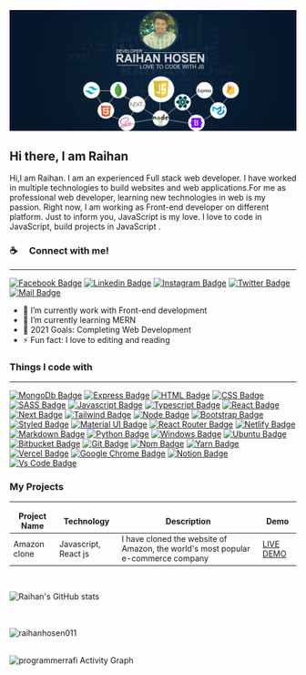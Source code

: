 ![Github Banner](https://raw.githubusercontent.com/raihanhosen011/raihanhosen011/main/github-bennar.png)

## Hi there, I am Raihan 

Hi,I am Raihan. I am an experienced Full stack web developer. I have worked in multiple technologies to build websites and web applications.For me as professional web developer, learning new technologies in web is my passion. Right now, I am working as Front-end developer on different platform. Just to inform you, JavaScript is my love. I love to code in JavaScript, build projects in JavaScript .

### :coffee: &emsp;Connect with me!
<hr/>

[![Facebook Badge](https://img.shields.io/badge/Facebook-1877F2?style=for-the-badge&logo=facebook&logoColor=white)](https://facebook.com/raihanhosen01)
[![Linkedin Badge](https://img.shields.io/badge/LinkedIn-0077B5?style=for-the-badge&logo=linkedin&logoColor=white)](https://www.linkedin.com/in/raihanhosen01) [![Instagram Badge](https://img.shields.io/badge/Instagram-E4405F?style=for-the-badge&logo=instagram&logoColor=white)](https://instagram.com/raihanhosen01)
[![Twitter Badge](https://img.shields.io/badge/Twitter-1DA1F2?style=for-the-badge&logo=twitter&logoColor=white)](https://twitter.com/raihanhosen01)
[![Mail Badge](https://img.shields.io/badge/Gmail-D14836?style=for-the-badge&logo=gmail&logoColor=white)](mailto:raihanhosen011@gmail.com)


- 🔭 I’m currently work with Front-end development
- 🌱 I’m currently learning MERN 
- 🥅 2021 Goals: Completing Web Development
- ⚡ Fun fact: I love to editing and reading

### Things I code with
<hr/>

[![MongoDb Badge](https://img.shields.io/badge/MongoDb-0081CB?style=for-the-badge&logo=mongodb&logoColor=white)](https://github.com/raihanhosen011)
[![Express Badge](https://img.shields.io/badge/EXPRESS-330F63?style=for-the-badge&logo=express&logoColor=white)](https://github.com/raihanhosen011)
[![HTML Badge](https://img.shields.io/badge/HTML5-E34F26?style=for-the-badge&logo=html5&logoColor=white)](https://github.com/raihanhosen011)
[![CSS Badge](https://img.shields.io/badge/CSS3-1572B6?style=for-the-badge&logo=css3&logoColor=white)](https://github.com/raihanhosen011)
[![SASS Badge](https://img.shields.io/badge/Sass-CC6699?style=for-the-badge&logo=sass&logoColor=white)](https://github.com/raihanhosen011)
[![Javascript Badge](https://img.shields.io/badge/JavaScript-F7DF1E?style=for-the-badge&logo=javascript&logoColor=black)](https://github.com/raihanhosen011)
[![Typescript Badge](https://img.shields.io/badge/typeScript-0078D6?style=for-the-badge&logo=typeScript&logoColor=white)](https://github.com/raihanhosen011)
[![React Badge](https://img.shields.io/badge/React-20232A?style=for-the-badge&logo=react&logoColor=61DAFB)](https://github.com/raihanhosen011)
[![Next Badge](https://img.shields.io/badge/NextJS-000?style=for-the-badge&logo=nextjs&logoColor=61DAFB)](https://github.com/raihanhosen011)
[![Tailwind Badge](https://img.shields.io/badge/Tailwind_CSS-38B2AC?style=for-the-badge&logo=tailwind-css&logoColor=white)](https://github.com/raihanhosen011)
[![Node Badge](https://img.shields.io/badge/Node.js-43853D?style=for-the-badge&logo=node.js&logoColor=white)](https://github.com/raihanhosen011)
[![Bootstrap Badge](https://img.shields.io/badge/Bootstrap-563D7C?style=for-the-badge&logo=bootstrap&logoColor=white)](https://github.com/raihanhosen011)
[![Styled Badge](https://img.shields.io/badge/styled--components-DB7093?style=for-the-badge&logo=styled-components&logoColor=white)](https://github.com/raihanhosen011)
[![Material UI Badge](https://img.shields.io/badge/Material--UI-0081CB?style=for-the-badge&logo=material-ui&logoColor=white)](https://github.com/raihanhosen011)
[![React Router Badge](https://img.shields.io/badge/React_Router-CA4245?style=for-the-badge&logo=react-router&logoColor=white)](https://github.com/raihanhosen011)
[![Netlify Badge](https://img.shields.io/badge/Netlify-00C7B7?style=for-the-badge&logo=netlify&logoColor=white)](https://github.com/raihanhosen011)
[![Markdown Badge](https://img.shields.io/badge/Markdown-000000?style=for-the-badge&logo=markdown&logoColor=white)](https://github.com/raihanhosen011)
[![Python Badge](https://img.shields.io/badge/Python-14354C?style=for-the-badge&logo=python&logoColor=white)](https://github.com/raihanhosen011)
[![Windows Badge](https://img.shields.io/badge/Windows-0078D6?style=for-the-badge&logo=windows&logoColor=white)](https://github.com/raihanhosen011)
[![Ubuntu Badge](https://img.shields.io/badge/Ubuntu-E95420?style=for-the-badge&logo=ubuntu&logoColor=white)](https://github.com/raihanhosen011)
[![Bitbucket Badge](https://img.shields.io/badge/Bitbucket-330F63?style=for-the-badge&logo=bitbucket&logoColor=white)](https://github.com/raihanhosen011)
[![Git Badge](https://img.shields.io/badge/git-f34f29?style=for-the-badge&logo=git&logoColor=white)](https://github.com/raihanhosen011)
[![Npm Badge](https://img.shields.io/badge/npm-d7141a?style=for-the-badge&logo=npm&logoColor=white)](https://github.com/raihanhosen011)
[![Yarn Badge](https://img.shields.io/badge/yarn-0078D6?style=for-the-badge&logo=yarn&logoColor=white)](https://github.com/raihanhosen011)
[![Vercel Badge](https://img.shields.io/badge/vercel-000?style=for-the-badge&logo=vercel&logoColor=white)](https://github.com/raihanhosen011)
[![Google Chrome Badge](https://img.shields.io/badge/google_chrome-556532?style=for-the-badge&logo=googlechrome&logoColor=white)](https://github.com/raihanhosen011)
[![Notion Badge](https://img.shields.io/badge/notion-000?style=for-the-badge&logo=notion&logoColor=white)](https://github.com/raihanhosen011)
[![Vs Code Badge](https://img.shields.io/badge/Visual_Studio_Code-0078D6?style=for-the-badge&logo=visualstudiocode&logoColor=white)](https://github.com/raihanhosen011)


### My Projects
<hr/>

<table>
  <thead align="center">
    <tr border: none;>
      <td><b>Project Name</b></td>
      <td><b>Technology</b></td>
      <td><b> Description </b></td>
      <td><b>Demo</b></td>
    </tr>
  </thead>
  <tbody>
    <tr>
      <td> Amazon clone </td>
      <td> Javascript, React js </td>
      <td> I have cloned the website of Amazon, the world's most popular e-commerce company </td>
      <td> <a target="_blank" href='https://amazon-nw.vercel.app/' > LIVE DEMO </a> </td>
    </tr>
  </tbody>
</table>

<br/>

![Raihan's GitHub stats](https://github-readme-stats.vercel.app/api?username=raihanhosen011&show_icons=true&theme=radical)

<br/>

<p><img align="center" src="https://github-readme-streak-stats.herokuapp.com/?user=raihanhosen011&" alt="raihanhosen011" /></p>

<br/>

<img alt="programmerrafi Activity Graph" src="https://activity-graph.herokuapp.com/graph?username=raihanhosen011&bg_color=0D1117&color=5BCDEC&line=5BCDEC&point=FFFFFF&hide_border=true" />
